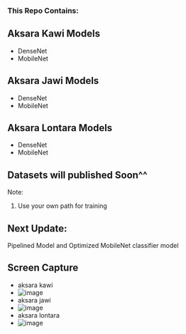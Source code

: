 ### This Repo Contains:

## Aksara Kawi Models
* DenseNet
* MobileNet

## Aksara Jawi Models
* DenseNet
* MobileNet

  
## Aksara Lontara Models
* DenseNet
* MobileNet

## Datasets will published Soon^^
Note:
1. Use your own path for training

## Next Update:
Pipelined Model and Optimized MobileNet classifier model

## Screen Capture
* aksara kawi
* ![image](https://github.com/Oktovivian/Indonesian-Traditional-Script-Classifier-Java-Sunda-Bali/assets/68942070/e8f02c8c-a89c-4b1c-b1da-e9b744d0f640)
* aksara jawi
* ![image](https://github.com/Oktovivian/Indonesian-Traditional-Script-Classifier-Java-Sunda-Bali/assets/68942070/557a0b41-8b53-474c-ad4c-00a491d3558d)
* aksara lontara
* ![image](https://github.com/Oktovivian/Indonesian-Traditional-Script-Classifier-Java-Sunda-Bali/assets/68942070/f9c8f14e-59ae-495f-9388-cfc2f8407dd1)
